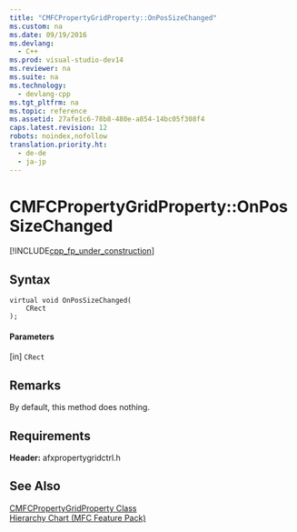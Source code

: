 ```yaml
---
title: "CMFCPropertyGridProperty::OnPosSizeChanged"
ms.custom: na
ms.date: 09/19/2016
ms.devlang: 
  - C++
ms.prod: visual-studio-dev14
ms.reviewer: na
ms.suite: na
ms.technology: 
  - devlang-cpp
ms.tgt_pltfrm: na
ms.topic: reference
ms.assetid: 27afe1c6-78b8-480e-a854-14bc05f308f4
caps.latest.revision: 12
robots: noindex,nofollow
translation.priority.ht: 
  - de-de
  - ja-jp
---
```

# CMFCPropertyGridProperty::OnPosSizeChanged
[!INCLUDE[cpp_fp_under_construction](../vs140/includes/cpp_fp_under_construction_md.md)]  
  
## Syntax  
  
```  
virtual void OnPosSizeChanged(  
    CRect  
);  
```  
  
#### Parameters  
 [in] `CRect`  
  
## Remarks  
 By default, this method does nothing.  
  
## Requirements  
 **Header:** afxpropertygridctrl.h  
  
## See Also  
 [CMFCPropertyGridProperty Class](../vs140/CMFCPropertyGridProperty-Class.md)   
 [Hierarchy Chart (MFC Feature Pack)](../vs140/Hierarchy-Chart.md)